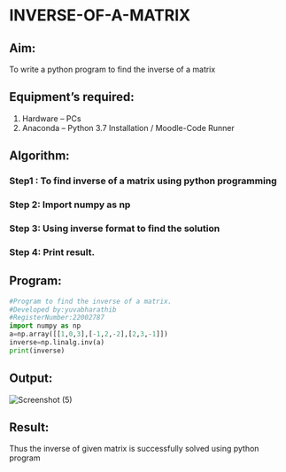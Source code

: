 # INVERSE-OF-A-MATRIX
## Aim:
To write a python program to find the inverse of a matrix
## Equipment’s required:
1. 	Hardware – PCs
2. 	Anaconda – Python 3.7 Installation / Moodle-Code Runner
## Algorithm:
### Step1 : To find inverse of a matrix using python programming
### Step 2: Import numpy as np
### Step 3: Using inverse format to find the solution
### Step 4: Print result.

## Program:
```python
#Program to find the inverse of a matrix.
#Developed by:yuvabharathib
#RegisterNumber:22002787
import numpy as np
a=np.array([[1,0,3],[-1,2,-2],[2,3,-1]])
inverse=np.linalg.inv(a)
print(inverse)
```
## Output:
![Screenshot (5)](https://user-images.githubusercontent.com/113497404/192129887-b5793eda-48cf-4d2a-8f9d-4114d32967cc.png)

## Result:
Thus the inverse of given matrix is successfully solved using python program

